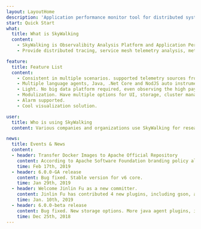 ```yaml
---
layout: LayoutHome
description: 'Application performance monitor tool for distributed systems, especially designed for microservices, cloud native and container-based (Docker, K8s, Mesos) architectures.'
start: Quick Start
what:
  title: What is SkyWalking
  content:
    - SkyWalking is Observalibity Analysis Platform and Application Performance Management system.
    - Provide distributed tracing, service mesh telemetry analysis, metric aggregation and visualization all-in-one solution.

feature:
  title: Feature List
  content:
    - Consistent in multiple scenarios. supported telemetry sources from language agents and service mesh.
    - Multiple language agents, Java, .Net Core and NodJS auto instrument agents.
    - Light. No big data platform required, even observing the high payload cluster.
    - Modulization. Have multiple options for UI, storage, cluster managements.
    - Alarm supported.
    - Cool visualization solution.

user:
  title: Who is using SkyWalking
  content: Various companies and organizations use SkyWalking for research, production and commercial products. This is SkyWalking's user wall.

news:
  title: Events & News
  content:
  - header: Transfer Docker Images to Apache Official Repository
    content: According to Apache Software Foundation branding policy all docker images of Apache Skywalking should be tranfered from skywalking to apache.
    time: Feb 17th, 2019
  - header: 6.0.0-GA release
    content: Bug fixed. Stable version for v6 core.
    time: Jan 29th, 2019
  - header: Welcome Jinlin Fu as a new committer.
    content: Jinlin Fu has contributed 4 new plugins, including gson, activemq, rabbitmq and canal. The SkyWalking PPMC based on these, promote him as new committer. Welcome on board.
    time: Jan. 10th, 2019
  - header: 6.0.0-beta release
    content: Bug fixed. New storage options. More java agent plugins, including Spring 5 MVC and webflux.
    time: Dec 25th, 2018
---
```

